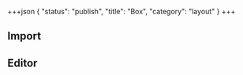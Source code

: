 +++json
{
  "status": "publish",
  "title": "Box",
  "category": "layout"
}
+++

## Import

<app-component-import componentName="box"></app-component-import>

## Editor

<content-ui-post-box block="editor"></content-ui-post-box>

